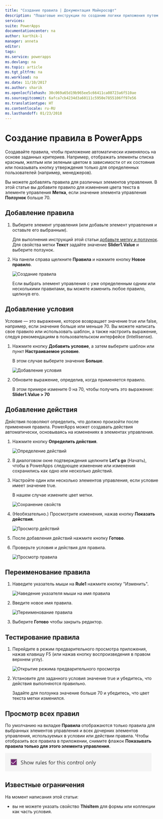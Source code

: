 ```yaml
---
title: "Создание правила | Документация Майкрософт"
description: "Пошаговые инструкции по созданию логики приложения путем создания правил"
services: 
suite: PowerApps
documentationcenter: na
author: karthik-1
manager: anneta
editor: 
tags: 
ms.service: powerapps
ms.devlang: na
ms.topic: article
ms.tgt_pltfrm: na
ms.workload: na
ms.date: 11/10/2017
ms.author: sharik
ms.openlocfilehash: 30c069a65d19b965ee5c66411ca08723a6f510ae
ms.sourcegitcommit: 6afca7cb4234d3a60111c5950e7855106ff97e56
ms.translationtype: HT
ms.contentlocale: ru-RU
ms.lasthandoff: 01/23/2018
---
```

# <a name="create-a-rule-in-powerapps"></a>Создание правила в PowerApps
Создавайте правила, чтобы приложение автоматически изменялось на основе заданных критериев. Например, отображать элементы списка красным, желтым или зеленым цветом в зависимости от их состояния или показывать кнопку утверждения только для определенных пользователей (например, менеджеров).

Вы можете добавлять правила для различных элементов управления. В этой статье вы добавите правило для изменения цвета текста в элементе управления **Метка**, если значение элемента управления **Ползунок** больше 70.

## <a name="add-a-rule"></a>Добавление правила
1. Выберите элемент управления (или добавьте элемент управления и оставьте его выбранным).

    Для выполнения инструкций этой статьи [добавьте метку и ползунок](add-configure-controls.md). Для свойства метки **Текст** задайте значение **Slider1.Value** и выберите ползунок.

1. На панели справа щелкните **Правила** и нажмите кнопку **Новое правило**.

    ![Создание правила](./media/working-with-rules/new-rule.png)

    Если выбрать элемент управления с уже определенным одним или несколькими правилами, вы можете изменить любое правило, щелкнув его.  

## <a name="add-a-condition"></a>Добавление условия
Условие — это выражение, которое возвращает значение true или false, например, если значение больше или меньше 70. Вы можете написать свое правило или использовать шаблон, а также настроить выражение, следуя рекомендациям в пользовательском интерфейсе (Intellisense).

1. Нажмите кнопку **Добавить условие**, а затем выберите шаблон или пункт **Настраиваемое условие**.

    В этом случае выберите значение **Больше**.

    ![Добавление условия](./media/working-with-rules/rule-conditions.png)

1. Обновите выражение, определив, когда применяется правило.

    В этом примере измените 0 на 70, чтобы получить это выражение:  <br>**Slider1.Value > 70**

## <a name="add-an-action"></a>Добавление действия
Действия позволяют определить, что должно произойти после применения правила. PowerApps может создавать действия автоматически, основываясь на изменениях в элементах управления.

1. Нажмите кнопку **Определить действия**.

    ![Определение действий](./media/working-with-rules/rule-define-actions.png)

1. В диалоговом окне подтверждения щелкните **Let's go** (Начать), чтобы в PowerApps следующее изменение или изменения сохранились как одно или несколько действий.

1. Настройте один или несколько элементов управления, если условие имеет значение true.

    В нашем случае измените цвет метки.

    ![Сохранение свойств](./media/working-with-rules/rule-capture-properties.png)

1. (Необязательно.) Просмотрите изменения, нажав кнопку **Показать действия**.

    ![Просмотр действий](./media/working-with-rules/rule-review-actions.png)

1. После добавления действий нажмите кнопку **Готово**.

1. Проверьте условия и действия для правила.

    ![Просмотр правила](./media/working-with-rules/rule-review.png)

## <a name="rename-the-rule"></a>Переименование правила

1. Наведите указатель мыши на **Rule1** нажмите кнопку "Изменить".

    ![Наведение указателя мыши на имя правила](./media/working-with-rules/hover-over-rules_name.png)

1. Введите новое имя правила.

    ![Переименование правила](./media/working-with-rules/rename-rule.png)

1. Выберите **Готово** чтобы закрыть редактор.

## <a name="test-the-rule"></a>Тестирование правила
1. Перейдите в режим предварительного просмотра приложения, нажав клавишу F5 (или нажав кнопку воспроизведения в правом верхнем углу).

    ![Открытие режима предварительного просмотра](./media/working-with-rules/open-preview.png)

1. Установите для заданного условия значение true и убедитесь, что действия выполняются правильно.

    Задайте для ползунка значение больше 70 и убедитесь, что цвет текста метки изменился.

## <a name="see-all-rules"></a>Просмотр всех правил
По умолчанию на вкладке **Правила** отображаются только правила для выбранных элементов управления и всех дочерних элементов управления, используемых в условии или действии правила. Чтобы отобразить все правила в приложении, снимите флажок **Показывать правила только для этого элемента управления**.

![Удаление фильтра](./media/working-with-rules/rules-filter.png)

## <a name="known-limitations"></a>Известные ограничения
На момент написания этой статьи:

* вы не можете указать свойство **ThisItem** для формы или коллекции как часть условия.
